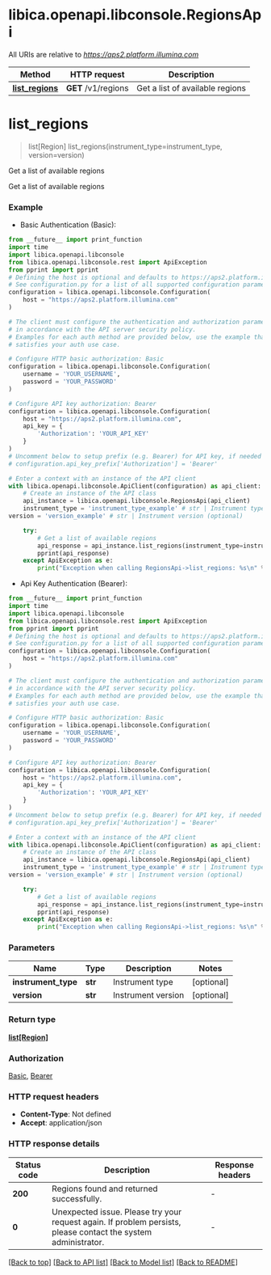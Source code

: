 # libica.openapi.libconsole.RegionsApi

All URIs are relative to *https://aps2.platform.illumina.com*

Method | HTTP request | Description
------------- | ------------- | -------------
[**list_regions**](RegionsApi.md#list_regions) | **GET** /v1/regions | Get a list of available regions


# **list_regions**
> list[Region] list_regions(instrument_type=instrument_type, version=version)

Get a list of available regions

Get a list of available regions

### Example

* Basic Authentication (Basic):
```python
from __future__ import print_function
import time
import libica.openapi.libconsole
from libica.openapi.libconsole.rest import ApiException
from pprint import pprint
# Defining the host is optional and defaults to https://aps2.platform.illumina.com
# See configuration.py for a list of all supported configuration parameters.
configuration = libica.openapi.libconsole.Configuration(
    host = "https://aps2.platform.illumina.com"
)

# The client must configure the authentication and authorization parameters
# in accordance with the API server security policy.
# Examples for each auth method are provided below, use the example that
# satisfies your auth use case.

# Configure HTTP basic authorization: Basic
configuration = libica.openapi.libconsole.Configuration(
    username = 'YOUR_USERNAME',
    password = 'YOUR_PASSWORD'
)

# Configure API key authorization: Bearer
configuration = libica.openapi.libconsole.Configuration(
    host = "https://aps2.platform.illumina.com",
    api_key = {
        'Authorization': 'YOUR_API_KEY'
    }
)
# Uncomment below to setup prefix (e.g. Bearer) for API key, if needed
# configuration.api_key_prefix['Authorization'] = 'Bearer'

# Enter a context with an instance of the API client
with libica.openapi.libconsole.ApiClient(configuration) as api_client:
    # Create an instance of the API class
    api_instance = libica.openapi.libconsole.RegionsApi(api_client)
    instrument_type = 'instrument_type_example' # str | Instrument type (optional)
version = 'version_example' # str | Instrument version (optional)

    try:
        # Get a list of available regions
        api_response = api_instance.list_regions(instrument_type=instrument_type, version=version)
        pprint(api_response)
    except ApiException as e:
        print("Exception when calling RegionsApi->list_regions: %s\n" % e)
```

* Api Key Authentication (Bearer):
```python
from __future__ import print_function
import time
import libica.openapi.libconsole
from libica.openapi.libconsole.rest import ApiException
from pprint import pprint
# Defining the host is optional and defaults to https://aps2.platform.illumina.com
# See configuration.py for a list of all supported configuration parameters.
configuration = libica.openapi.libconsole.Configuration(
    host = "https://aps2.platform.illumina.com"
)

# The client must configure the authentication and authorization parameters
# in accordance with the API server security policy.
# Examples for each auth method are provided below, use the example that
# satisfies your auth use case.

# Configure HTTP basic authorization: Basic
configuration = libica.openapi.libconsole.Configuration(
    username = 'YOUR_USERNAME',
    password = 'YOUR_PASSWORD'
)

# Configure API key authorization: Bearer
configuration = libica.openapi.libconsole.Configuration(
    host = "https://aps2.platform.illumina.com",
    api_key = {
        'Authorization': 'YOUR_API_KEY'
    }
)
# Uncomment below to setup prefix (e.g. Bearer) for API key, if needed
# configuration.api_key_prefix['Authorization'] = 'Bearer'

# Enter a context with an instance of the API client
with libica.openapi.libconsole.ApiClient(configuration) as api_client:
    # Create an instance of the API class
    api_instance = libica.openapi.libconsole.RegionsApi(api_client)
    instrument_type = 'instrument_type_example' # str | Instrument type (optional)
version = 'version_example' # str | Instrument version (optional)

    try:
        # Get a list of available regions
        api_response = api_instance.list_regions(instrument_type=instrument_type, version=version)
        pprint(api_response)
    except ApiException as e:
        print("Exception when calling RegionsApi->list_regions: %s\n" % e)
```

### Parameters

Name | Type | Description  | Notes
------------- | ------------- | ------------- | -------------
 **instrument_type** | **str**| Instrument type | [optional] 
 **version** | **str**| Instrument version | [optional] 

### Return type

[**list[Region]**](Region.md)

### Authorization

[Basic](../README.md#Basic), [Bearer](../README.md#Bearer)

### HTTP request headers

 - **Content-Type**: Not defined
 - **Accept**: application/json

### HTTP response details
| Status code | Description | Response headers |
|-------------|-------------|------------------|
**200** | Regions found and returned successfully. |  -  |
**0** | Unexpected issue. Please try your request again. If problem persists, please contact the system administrator. |  -  |

[[Back to top]](#) [[Back to API list]](../README.md#documentation-for-api-endpoints) [[Back to Model list]](../README.md#documentation-for-models) [[Back to README]](../README.md)

